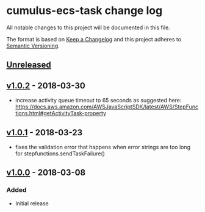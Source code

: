 # cumulus-ecs-task change log

All notable changes to this project will be documented in this file.

The format is based on [Keep a Changelog](http://keepachangelog.com/) and this project adheres to [Semantic Versioning](http://semver.org/).

## [Unreleased]

## [v1.0.2] - 2018-03-30
- increase activity queue timeout to 65 seconds as suggested here: https://docs.aws.amazon.com/AWSJavaScriptSDK/latest/AWS/StepFunctions.html#getActivityTask-property

## [v1.0.1] - 2018-03-23
- fixes the validation error that happens when error strings are too long for stepfunctions.sendTaskFailure()

## [v1.0.0] - 2018-03-08

### Added
- Initial release

[Unreleased]: https://github.com/cumulus-nasa/cumulus-cumulus-ecs-task/compare/v1.0.2...HEAD
[v1.0.2]: https://github.com/cumulus-nasa/cumulus-cumulus-ecs-task/compare/v1.0.1...v1.0.2
[v1.0.1]: https://github.com/cumulus-nasa/cumulus-cumulus-ecs-task/compare/v1.0.0...v1.0.1
[v1.0.0]: https://github.com/cumulus-nasa/cumulus-ecs-task/tree/v1.0.0
